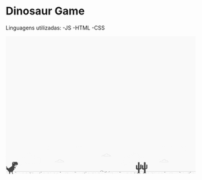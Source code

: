 # Dinosaur Game 

Linguagens utilizadas:
-JS
-HTML
-CSS

![screenshot](example.png?raw=true "screenshot")
